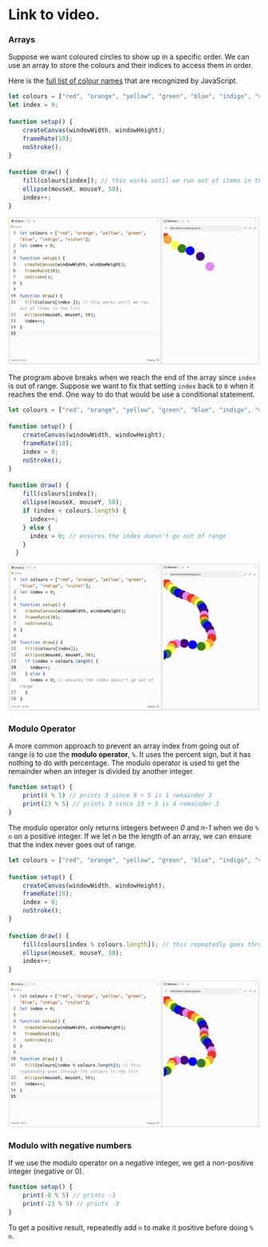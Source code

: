 # Link to video.

### Arrays

Suppose we want coloured circles to show up in a specific order. We can use an array to store the colours and their indices to access them in order. 

Here is the [full list of colour names](https://www.w3schools.com/colors/colors_names.asp) that are recognized by JavaScript.

```js
let colours = ["red", "orange", "yellow", "green", "blue", "indigo", "violet"];
let index = 0;

function setup() {
    createCanvas(windowWidth, windowHeight);
    frameRate(10);
    noStroke();
}

function draw() {
    fill(colours[index]); // this works until we run out of items in the list
    ellipse(mouseX, mouseY, 50);
    index++;
}
```
![](../../Images/Array2.png)

The program above breaks when we reach the end of the array since `index` is out of range. Suppose we want to fix that setting `index` back to `0` when it reaches the end. One way to do that would be use a conditional statement.

```js
let colours = ["red", "orange", "yellow", "green", "blue", "indigo", "violet"];

function setup() {
    createCanvas(windowWidth, windowHeight);
    frameRate(10);
    index = 0;
    noStroke();
}

function draw() {
    fill(colours[index]);
    ellipse(mouseX, mouseY, 50);
    if (index < colours.length) {
      index++;
    } else {
      index = 0; // ensures the index doesn't go out of range
    }
  }
```

![](../../Images/Array__3.png)

### Modulo Operator

A more common approach to prevent an array index from going out of range is to use the **modulo operator**, `%`. It uses the percent sign, but it has nothing to do with percentage. 
The modulo operator is used to get the remainder when an integer is divided by another integer.

```js
function setup() {
    print(8 % 5) // prints 3 since 8 ÷ 5 is 1 remainder 3
    print(23 % 5) // prints 3 since 23 ÷ 5 is 4 remainder 3
}
```

The modulo operator only returns integers between *0* and *n-1* when we do `% n` on a positive integer. If we let *n* be the length of an array, we can ensure that the index never goes out of range.

```js
let colours = ["red", "orange", "yellow", "green", "blue", "indigo", "violet"];

function setup() {
    createCanvas(windowWidth, windowHeight);
    frameRate(10);
    index = 0;
    noStroke();
}

function draw() {
    fill(colours[index % colours.length]); // this repeatedly goes through the colours in the list
    ellipse(mouseX, mouseY, 50);
    index++;
}
```

![](../../Images/Array_3.png)

### Modulo with negative numbers

If we use the modulo operator on a negative integer, we get a non-positive integer (negative or 0). 

```js
function setup() {
    print(-8 % 5) // prints -3
    print(-23 % 5) // prints -3
}
```

To get a positive result, repeatedly add `n` to make it positive before doing `% n`.
